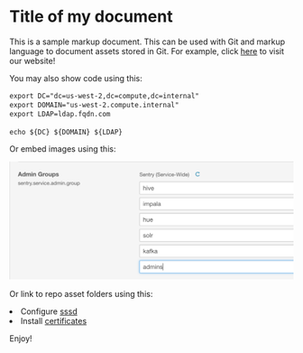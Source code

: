 # Title of my document

This is a sample markup document. This can be used with Git and markup language to document assets stored in Git. For example, click <a href="http://cloudera.com">here</a> to visit our website!

You may also show code using this:

```
export DC="dc=us-west-2,dc=compute,dc=internal"
export DOMAIN="us-west-2.compute.internal"
export LDAP=ldap.fqdn.com

echo ${DC} ${DOMAIN} ${LDAP}
```

Or embed images using this:

<img src="images/image.png"/>

Or link to repo asset folders using this:

<li>Configure <a href="sssd">sssd</a></li>
<li>Install <a href="tls">certificates</a></li>

Enjoy!
